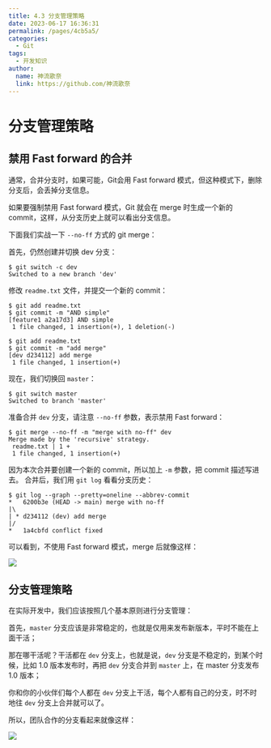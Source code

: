 ```yaml
---
title: 4.3 分支管理策略
date: 2023-06-17 16:36:31
permalink: /pages/4cb5a5/
categories:
  - Git
tags:
  - 开发知识
author: 
  name: 神流歌奈
  link: https://github.com/神流歌奈
---
```

# 分支管理策略

## 禁用 Fast forward 的合并

通常，合并分支时，如果可能，Git会用 Fast forward 模式，但这种模式下，删除分支后，会丢掉分支信息。

如果要强制禁用 Fast forward 模式，Git 就会在 merge 时生成一个新的 commit，这样，从分支历史上就可以看出分支信息。

下面我们实战一下 `--no-ff` 方式的 git merge：

首先，仍然创建并切换 dev 分支：

```shell
$ git switch -c dev
Switched to a new branch 'dev'
```

修改 `readme.txt` 文件，并提交一个新的 commit：

```shell
$ git add readme.txt
$ git commit -m "AND simple"
[feature1 a2a17d3] AND simple
 1 file changed, 1 insertion(+), 1 deletion(-)
```

```shell
$ git add readme.txt 
$ git commit -m "add merge"
[dev d234112] add merge
 1 file changed, 1 insertion(+)
```

现在，我们切换回 `master`：

```shell
$ git switch master
Switched to branch 'master'
```

准备合并 `dev` 分支，请注意 `--no-ff` 参数，表示禁用 Fast forward：

```shell
$ git merge --no-ff -m "merge with no-ff" dev
Merge made by the 'recursive' strategy.
 readme.txt | 1 +
 1 file changed, 1 insertion(+)
```

因为本次合并要创建一个新的 commit，所以加上 `-m` 参数，把 commit 描述写进去。
合并后，我们用 `git log` 看看分支历史：

```shell
$ git log --graph --pretty=oneline --abbrev-commit
*   6200b3e (HEAD -> main) merge with no-ff
|\  
| * d234112 (dev) add merge
|/  
*   1a4cbfd conflict fixed
```

可以看到，不使用 Fast forward 模式，merge 后就像这样：

![](https://nagiko.oss-cn-shanghai.aliyuncs.com/kana/git-guide/43.1.png)

## 分支管理策略

在实际开发中，我们应该按照几个基本原则进行分支管理：

首先，`master` 分支应该是非常稳定的，也就是仅用来发布新版本，平时不能在上面干活；

那在哪干活呢？干活都在 `dev` 分支上，也就是说，`dev` 分支是不稳定的，到某个时候，比如 1.0 版本发布时，再把 `dev` 分支合并到 `master` 上，在 master 分支发布 1.0 版本；

你和你的小伙伴们每个人都在 `dev` 分支上干活，每个人都有自己的分支，时不时地往 `dev` 分支上合并就可以了。

所以，团队合作的分支看起来就像这样：

![](https://nagiko.oss-cn-shanghai.aliyuncs.com/kana/git-guide/43.2.png)
